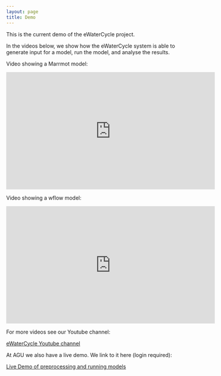 ```yaml
---
layout: page
title: Demo
---
```


This is the current demo of the eWaterCycle project.

In the videos below, we show how the eWaterCycle system is able to generate
input for a model, run the model, and analyse the results.

Video showing a Marrmot model:

<iframe width="560" height="315" src="https://www.youtube.com/embed/aPztSZ2UFfY" frameborder="0" allow="accelerometer; autoplay; encrypted-media; gyroscope; picture-in-picture" allowfullscreen></iframe>

Video showing a wflow model:

<iframe width="560" height="315" src="https://www.youtube.com/embed/AccxAtk7N5k" frameborder="0" allow="accelerometer; autoplay; encrypted-media; gyroscope; picture-in-picture" allowfullscreen></iframe>

For more videos see our Youtube channel:

[eWaterCycle Youtube channel](https://www.youtube.com/channel/UCXvtnFzNBT1JLoyUR2WiUGA)

At AGU we also have a live demo. We link to it here (login required):

[Live Demo of preprocessing and running models](https://jupyter.ewatercycle.org/hub/static/agu.html)
